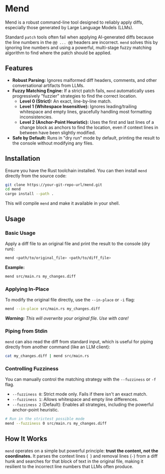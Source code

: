 # Mend

Mend is a robust command-line tool designed to reliably apply diffs, especially those generated by Large Language Models (LLMs).

Standard `patch` tools often fail when applying AI-generated diffs because the line numbers in the `@@ ... @@` headers are incorrect. `mend` solves this by ignoring line numbers and using a powerful, multi-stage fuzzy matching algorithm to find where the patch should be applied.

## Features

-   **Robust Parsing:** Ignores malformed diff headers, comments, and other conversational artifacts from LLMs.
-   **Fuzzy Matching Engine:** If a strict patch fails, `mend` automatically uses progressively "fuzzier" strategies to find the correct location.
    -   **Level 0 (Strict):** An exact, line-by-line match.
    -   **Level 1 (Whitespace Insensitive):** Ignores leading/trailing whitespace and empty lines, gracefully handling most formatting inconsistencies.
    -   **Level 2 (Anchor-Point Heuristic):** Uses the first and last lines of a change block as anchors to find the location, even if context lines in between have been slightly modified.
-   **Safe by Default:** Runs in "dry run" mode by default, printing the result to the console without modifying any files.

## Installation

Ensure you have the Rust toolchain installed. You can then install `mend` directly from the source code:

```bash
git clone https://your-git-repo-url/mend.git
cd mend
cargo install --path .
```
This will compile `mend` and make it available in your shell.

## Usage

### Basic Usage

Apply a diff file to an original file and print the result to the console (dry run):

```bash
mend <path/to/original_file> <path/to/diff_file>
```

**Example:**
```bash
mend src/main.rs my_changes.diff
```

### Applying In-Place

To modify the original file directly, use the `--in-place` or `-i` flag:

```bash
mend --in-place src/main.rs my_changes.diff
```
_**Warning:** This will overwrite your original file. Use with care!_

### Piping from Stdin

`mend` can also read the diff from standard input, which is useful for piping directly from another command (like an LLM client):

```bash
cat my_changes.diff | mend src/main.rs
```

### Controlling Fuzziness

You can manually control the matching strategy with the `--fuzziness` or `-f` flag.

-   `--fuzziness 0`: Strict mode only. Fails if there isn't an exact match.
-   `--fuzziness 1`: Allows whitespace and empty line differences.
-   `--fuzziness 2` (Default): Enables all strategies, including the powerful anchor-point heuristic.

```bash
# Run in the strictest possible mode
mend --fuzziness 0 src/main.rs my_changes.diff
```

## How It Works

`mend` operates on a simple but powerful principle: **trust the content, not the coordinates.** It parses the context lines (` `) and removal lines (`-`) from a diff hunk and searches for that block of text in the original file, making it resilient to the incorrect line numbers that LLMs often produce.